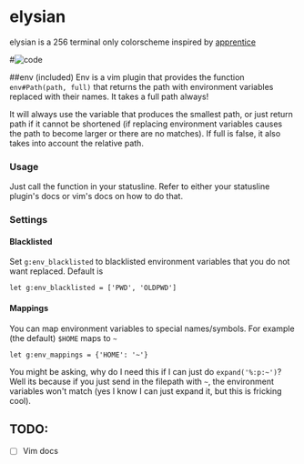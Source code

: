 # elysian
elysian is a 256 terminal only colorscheme inspired by [apprentice](https://github.com/romainl/Apprentice)

#![code](http://i.imgur.com/pRHWajJ.png)

##env (included)
Env is a vim plugin that provides the function `env#Path(path, full)` that returns the path with environment variables replaced with their names. It takes a full path always!

It will always use the variable that produces the smallest path, or just return path if it cannot be shortened (if replacing environment variables causes the path to become larger or there are no matches). If full is false, it also takes into account the relative path.

### Usage
Just call the function in your statusline. Refer to either your statusline plugin's docs or vim's docs on how to do that.

### Settings
#### Blacklisted
Set `g:env_blacklisted` to blacklisted environment variables that you do not want replaced.
Default is

```vim
let g:env_blacklisted = ['PWD', 'OLDPWD']
```

#### Mappings
You can map environment variables to special names/symbols. For example (the default) `$HOME` maps to `~`

```vim
let g:env_mappings = {'HOME': '~'}
```

You might be asking, why do I need this if I can just do `expand('%:p:~')`? Well its because if you just send in the filepath with `~`, the environment variables won't match (yes I know I can just expand it, but this is fricking cool).


TODO:
-----
- [ ] Vim docs
